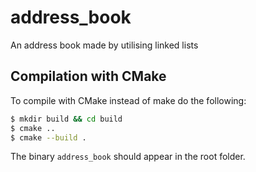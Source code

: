 # address_book

An address book made by utilising linked lists

## Compilation with CMake

To compile with CMake instead of make do the following:

```bash
$ mkdir build && cd build
$ cmake ..
$ cmake --build .
```

The binary `address_book` should appear in the root folder.
